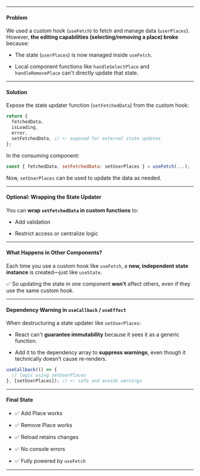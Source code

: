
---

#### Problem

We used a custom hook (`useFetch`) to fetch and manage data (`userPlaces`). However, **the editing capabilities (selecting/removing a place) broke** because:

- The state (`userPlaces`) is now managed inside `useFetch`.
    
- Local component functions like `handleSelectPlace` and `handleRemovePlace` can't directly update that state.
    

---

#### Solution

Expose the state updater function (`setFetchedData`) from the custom hook:

```js
return {
  fetchedData,
  isLoading,
  error,
  setFetchedData, // <- exposed for external state updates
};
```

In the consuming component:

```js
const { fetchedData, setFetchedData: setUserPlaces } = useFetch(...);
```

Now, `setUserPlaces` can be used to update the data as needed.

---

#### Optional: Wrapping the State Updater

You can **wrap `setFetchedData` in custom functions** to:

- Add validation
    
- Restrict access or centralize logic
    

---

#### What Happens in Other Components?

Each time you use a custom hook like `useFetch`, a **new, independent state instance** is created—just like `useState`.

✅ So updating the state in one component **won’t** affect others, even if they use the same custom hook.

---

#### Dependency Warning in `useCallback` / `useEffect`

When destructuring a state updater like `setUserPlaces`:

- React can't **guarantee immutability** because it sees it as a generic function.
    
- Add it to the dependency array to **suppress warnings**, even though it technically doesn’t cause re-renders.
    

```js
useCallback(() => {
  // logic using setUserPlaces
}, [setUserPlaces]); // <- safe and avoids warnings
```

---

#### Final State

- ✅ Add Place works
    
- ✅ Remove Place works
    
- ✅ Reload retains changes
    
- ✅ No console errors
    
- ✅ Fully powered by `useFetch`
    

---
